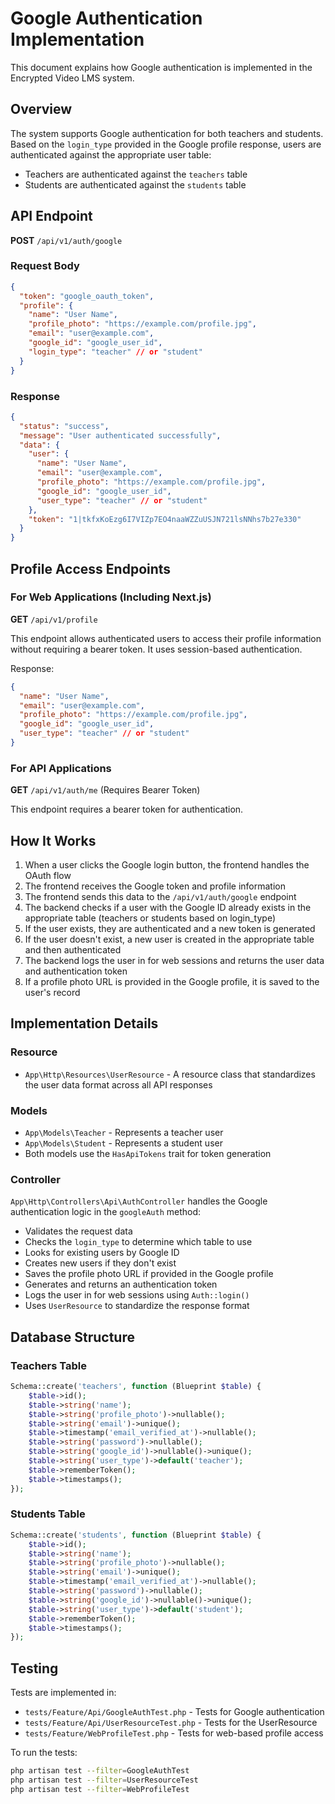 # Google Authentication Implementation

This document explains how Google authentication is implemented in the Encrypted Video LMS system.

## Overview

The system supports Google authentication for both teachers and students. Based on the `login_type` provided in the Google profile response, users are authenticated against the appropriate user table:
- Teachers are authenticated against the `teachers` table
- Students are authenticated against the `students` table

## API Endpoint

**POST** `/api/v1/auth/google`

### Request Body

```json
{
  "token": "google_oauth_token",
  "profile": {
    "name": "User Name",
    "profile_photo": "https://example.com/profile.jpg",
    "email": "user@example.com",
    "google_id": "google_user_id",
    "login_type": "teacher" // or "student"
  }
}
```

### Response

```json
{
  "status": "success",
  "message": "User authenticated successfully",
  "data": {
    "user": {
      "name": "User Name",
      "email": "user@example.com",
      "profile_photo": "https://example.com/profile.jpg",
      "google_id": "google_user_id",
      "user_type": "teacher" // or "student"
    },
    "token": "1|tkfxKoEzg6I7VIZp7EO4naaWZZuUSJN721lsNNhs7b27e330"
  }
}
```

## Profile Access Endpoints

### For Web Applications (Including Next.js)

**GET** `/api/v1/profile`

This endpoint allows authenticated users to access their profile information without requiring a bearer token. It uses session-based authentication.

Response:
```json
{
  "name": "User Name",
  "email": "user@example.com",
  "profile_photo": "https://example.com/profile.jpg",
  "google_id": "google_user_id",
  "user_type": "teacher" // or "student"
}
```

### For API Applications

**GET** `/api/v1/auth/me` (Requires Bearer Token)

This endpoint requires a bearer token for authentication.

## How It Works

1. When a user clicks the Google login button, the frontend handles the OAuth flow
2. The frontend receives the Google token and profile information
3. The frontend sends this data to the `/api/v1/auth/google` endpoint
4. The backend checks if a user with the Google ID already exists in the appropriate table (teachers or students based on login_type)
5. If the user exists, they are authenticated and a new token is generated
6. If the user doesn't exist, a new user is created in the appropriate table and then authenticated
7. The backend logs the user in for web sessions and returns the user data and authentication token
8. If a profile photo URL is provided in the Google profile, it is saved to the user's record

## Implementation Details

### Resource

- `App\Http\Resources\UserResource` - A resource class that standardizes the user data format across all API responses

### Models

- `App\Models\Teacher` - Represents a teacher user
- `App\Models\Student` - Represents a student user
- Both models use the `HasApiTokens` trait for token generation

### Controller

`App\Http\Controllers\Api\AuthController` handles the Google authentication logic in the `googleAuth` method:
- Validates the request data
- Checks the `login_type` to determine which table to use
- Looks for existing users by Google ID
- Creates new users if they don't exist
- Saves the profile photo URL if provided in the Google profile
- Generates and returns an authentication token
- Logs the user in for web sessions using `Auth::login()`
- Uses `UserResource` to standardize the response format

## Database Structure

### Teachers Table
```php
Schema::create('teachers', function (Blueprint $table) {
    $table->id();
    $table->string('name');
    $table->string('profile_photo')->nullable();
    $table->string('email')->unique();
    $table->timestamp('email_verified_at')->nullable();
    $table->string('password')->nullable();
    $table->string('google_id')->nullable()->unique();
    $table->string('user_type')->default('teacher');
    $table->rememberToken();
    $table->timestamps();
});
```

### Students Table
```php
Schema::create('students', function (Blueprint $table) {
    $table->id();
    $table->string('name');
    $table->string('profile_photo')->nullable();
    $table->string('email')->unique();
    $table->timestamp('email_verified_at')->nullable();
    $table->string('password')->nullable();
    $table->string('google_id')->nullable()->unique();
    $table->string('user_type')->default('student');
    $table->rememberToken();
    $table->timestamps();
});
```

## Testing

Tests are implemented in:
- `tests/Feature/Api/GoogleAuthTest.php` - Tests for Google authentication
- `tests/Feature/Api/UserResourceTest.php` - Tests for the UserResource
- `tests/Feature/WebProfileTest.php` - Tests for web-based profile access

To run the tests:
```bash
php artisan test --filter=GoogleAuthTest
php artisan test --filter=UserResourceTest
php artisan test --filter=WebProfileTest
```
